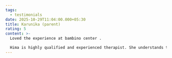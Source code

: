```yaml
---
tags:
  - testimonials
date: 2025-10-29T11:04:00.000+05:30
title: Karunika (parent)
rating: 5
content: >-
  Loved the experience at bambino center .

  Hima is highly qualified and experienced therapist. She understands the child and focus on child led approaches rather than traditional ones which are barely work. I highly recommend her for speech therapy services if you are looking for genuine and passionate therapist.
---
```

